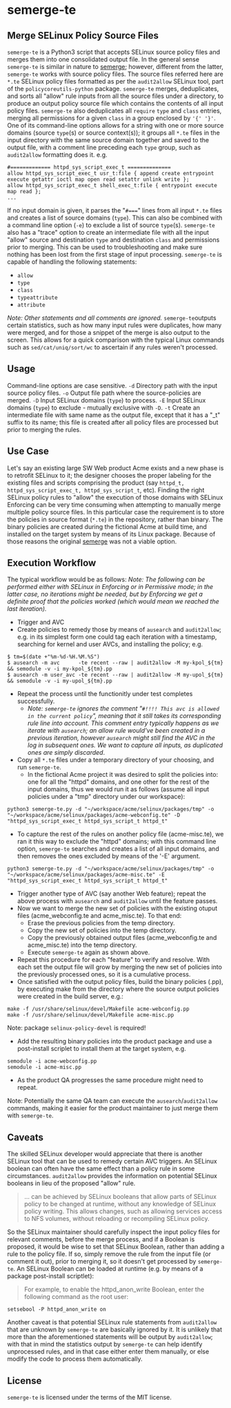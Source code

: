 # semerge-te

## Merge SELinux Policy Source Files

`semerge-te` is a Python3 script that accepts SELinux source policy files and merges them into one consolidated output file.
In the general sense `semerge-te` is similar in nature to [semerge](https://github.com/djjudas21/semerge); however, different from the latter, `semerge-te` works with source policy files.
The source files referred here are `*.te` SELinux policy files formatted as per the `audit2allow` SELinux tool, part of the `policycoreutils-python` package.
`semerge-te` merges, deduplicates, and sorts all "allow" rule inputs from all the source files under a directory, to produce an output policy source file which contains the contents of all input policy files.
`semerge-te` also deduplicates all `require` `type` and `class` entries, merging all permissions for a given `class` in a group enclosed by `'{' '}'`.
One of its command-line options allows for a string with one or more source domains (source `type`(s) or source context(s)); it groups all `*.te` files in the input directory with the same source domain together and saved to the output file, with a comment line preceding each `type` group, such as `audit2allow` formatting does it. e.g.

```
#============= httpd_sys_script_exec_t ==============
allow httpd_sys_script_exec_t usr_t:file { append create entrypoint execute getattr ioctl map open read setattr unlink write };
allow httpd_sys_script_exec_t shell_exec_t:file { entrypoint execute map read };
...
```

If no input domain is given, it parses the "`#===`" lines from all input `*.te` files and creates a list of source domains (`type`). This can also be combined with a command line option (`-e`) to exclude a list of source `type`(s).
`semerge-te` also has a "trace" option to create an intermediate file with all the input "allow" source and destination `type` and destination `class` and permissions prior to merging. This can be used to troubleshooting and make sure nothing has been lost from the first stage of input processing.
`semerge-te` is capable of handling the following statements:

* `allow`
* `type`
* `class`
* `typeattribute`
* `attribute`

_Note: Other statements and all comments are ignored._
`semerge-te`outputs certain statistics, such as how many input rules were duplicates, how many were merged, and for those a snippet of the merge is also output to the screen. This allows for a quick comparison with the typical Linux commands such as `sed/cat/uniq/sort/wc` to ascertain if any rules weren't processed.

## Usage

Command-line options are case sensitive.
`-d` Directory path with the input source policy files.
`-o` Output file path where the source-policies are merged.
`-D` Input SELinux domains (`type`) to process.
`-E` Input SELinux domains (`type`) to exclude - mutually exclusive with `-D`.
`-t` Create an intermediate file with same name as the output file, except that it has a "_t" suffix to its name; this file is created after all policy files are processed but prior to merging the rules.

## Use Case

Let's say an existing large SW Web product Acme exists and a new phase is to retrofit SELinux to it; the designer chooses the proper labeling for the existing files and scripts comprising the product (say `httpd_t, httpd_sys_script_exec_t, httpd_sys_script_t`, etc). Finding the right SELinux policy rules to "allow" the execution of those domains with SELinux Enforcing can be very time consuming when attempting to manually merge multiple policy source files.
In this particular case the requirement is to store the policies in source format (`*.te`) in the repository, rather than binary. The binary policies are created during the fictional Acme at build time, and installed on the target system by means of its Linux package. Because of those reasons the original [semerge](https://github.com/djjudas21/semerge) was not a viable option.

## Execution Workflow

The typical workflow would be as follows:
_Note: The following can be performed either with SELinux in Enforcing or in Permissive mode; in the latter case, no iterations might be needed, but by Enforcing we get a definite proof that the policies worked (which would mean we reached the last iteration)._

* Trigger and AVC
* Create policies to remedy those by means of `ausearch` and `audit2allow`; e.g. in its simplest form one could tag each iteration with a timestamp, searching for kernel and user AVCs, and installing the policy; e.g.

 ```
 $ tm=$(date +"%m-%d-%H.%M.%S")
 $ ausearch -m avc      -te recent --raw | audit2allow -M my-kpol_${tm} && semodule -v -i my-kpol_${tm}.pp
 $ ausearch -m user_avc -te recent --raw | audit2allow -M my-upol_${tm} && semodule -v -i my-upol_${tm}.pp
 ```

* Repeat the process until the functionitly under test completes successfully.
   * _Note: `semerge-te` ignores the comment "`#!!!! This avc is allowed in the current policy`", meaning that it still takes its corresponding rule line into account. This comment entry typically happens as we iterate with `ausearch`; an allow rule would've been created in a previous iteration, however `ausearch` might still find the AVC in the log in subsequent ones. We want to capture all inputs, as duplicated ones are simply discarded_.
* Copy all `*.te` files under a temporary directory of your choosing, and run `semerge-te`.
   * In the fictional Acme project it was desired to split the policies into: one for all the "httpd" domains, and one other for the rest of the input domains, thus we would run it as follows (assume all input policies under a "tmp" directory under our workspace):

 ```
python3 semerge-te.py -d "~/workspace/acme/selinux/packages/tmp" -o "~/workspace/acme/selinux/packages/acme-webconfig.te" -D "httpd_sys_script_exec_t httpd_sys_script_t httpd_t"
 ```

* To capture the rest of the rules on another policy file (acme-misc.te), we ran it this way to exclude the "httpd" domains; with this command line option, `semerge-te` searches and creates a list of all input domains, and then removes the ones excluded by means of the '-E' argument.

 ```
python3 semerge-te.py -d "~/workspace/acme/selinux/packages/tmp" -o "~/workspace/acme/selinux/packages/acme-misc.te" -E "httpd_sys_script_exec_t httpd_sys_script_t httpd_t"
 ```

* Trigger another type of AVC (say another Web feature); repeat the above process with `ausearch` and `audit2allow` until the feature passes.
* Now we want to merge the new set of policies with the existing otuput files (acme_webconfig.te and acme_misc.te). To that end:
   * Erase the previous policies from the temp directory.
   * Copy the new set of policies into the temp directory.
   * Copy the previously obtained output files (acme_webconfig.te and acme_misc.te) into the temp directory.
   * Execute `semerge-te` again as shown above.
* Repeat this procedure for each "feature" to verify and resolve. With each set the output file will grow by merging the new set of policies into the previously processed ones, so it is a cumulative process.
* Once satisfied with the output policy files, build the binary policies (.pp), by executing make from the directory where the source output policies were created in the build server, e.g.:

```
make -f /usr/share/selinux/devel/Makefile acme-webconfig.pp
make -f /usr/share/selinux/devel/Makefile acme-misc.pp
```

Note: package `selinux-policy-devel` is required!

* Add the resulting binary policies into the product package and use a post-install scriplet to install them at the target system, e.g.

```
semodule -i acme-webconfig.pp
semodule -i acme-misc.pp
```

* As the product QA progresses the same procedure might need to repeat.

Note: Potentially the same QA team can execute the `ausearch`/`audit2allow` commands, making it easier for the product maintainer to just merge them with `semerge-te`.

## Caveats

The skilled SELinux developer would appreciate that there is another SELinux tool that can be used to remedy certain AVC triggers. An SELinux boolean can often have the same effect than a policy rule in some circumstances. `audit2allow` provides the information on potential SELinux booleans in lieu of the proposed "allow" rule.
> ... can be achieved by SELinux booleans that allow parts of SELinux policy to be changed at runtime, without any knowledge of SELinux policy writing. This allows changes, such as allowing services access to NFS volumes, without reloading or recompiling SELinux policy.

So the SELinux maintainer should carefully inspect the input policy files for relevant comments, before the merge process, and if a Boolean is proposed, it would be wise to set that SELinux Boolean, rather than adding a rule to the policy file. If so, simply remove the rule from the input file (or comment it out), prior to merging it, so it doesn't get processed by `semerge-te`.
An SELinux Boolean can be loaded at runtime (e.g. by means of a package post-install scriptlet):
> For example, to enable the httpd_anon_write Boolean, enter the following command as the root user:

```
setsebool -P httpd_anon_write on
```

Another caveat is that potential SELinux rule statements from `audit2allow` that are unknown by `semerge-te` are basically ignored by it. It is unlikely that more than the aforementioned statements will be output by `audit2allow`; with that in mind the statistics output by `semerge-te` can help identify unprocessed rules, and in that case either enter them manually, or else modify the code to process them automatically.

## License

`semerge-te` is licensed under the terms of the MIT license.
